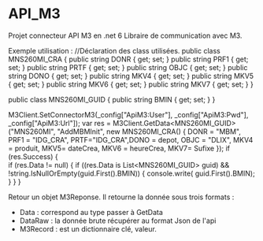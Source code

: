 # API_M3
Projet connecteur API M3 en .net 6
Libraire de communication avec M3.

Exemple utilisation :
//Déclaration des class utilisées.
public class MNS260MI_CRA
{
    public string DONR { get; set; }
    public string PRF1 { get; set; }
    public string PRTF { get; set; }
    public string OBJC { get; set; }
    public string DONO { get; set; }
    public string MKV4 { get; set; }
    public string MKV5 { get; set; }
    public string MKV6 { get; set; }
    public string MKV7 { get; set; }
}

public class MNS260MI_GUID
{
    public string BMIN { get; set; }
}

 M3Client.SetConnectorM3(_config["ApiM3:User"], _config["ApiM3:Pwd"], _config["ApiM3:Url"]);
 var res = M3Client.GetData<MNS260MI_GUID>("MNS260MI", "AddMBMInit", new MNS260MI_CRA() { DONR = "MBM", PRF1 = "IDG_CRA", PRTF="IDG_CRA",DONO = depot, OBJC = "DLIX", MKV4 = produit, MKV5= dateCrea, MKV6 = heureCrea, MKV7= Sufixe   });
 if (res.Success) {    
     if (res.Data != null)
     {
         if ((res.Data is List<MNS260MI_GUID> guid) && !string.IsNullOrEmpty(guid.First().BMIN))
         {
           console.write(   guid.First().BMIN);
         }
     }
}


Retour un objet M3Reponse. Il retourne la donnée sous trois formats :
 -  Data : correspond au type <T> passer à GetData
 -  DataRaw : la donnée brute récupérer au format Json de l'api
 -  M3Record : est un dictionnaire clé, valeur.

